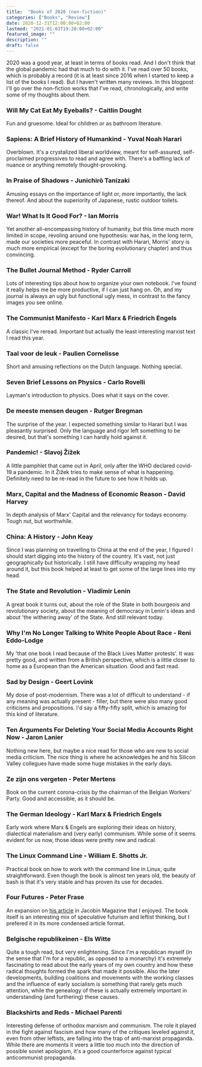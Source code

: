 ```yaml
---
title:  "Books of 2020 (non-fiction)"
categories: ["Books", "Review"]
date: 2020-12-31T12:00:00+02:00
lastmod: "2021-01-03T19:20:00+02:00"
featured_image: ""
description: ""
draft: false
---
```

2020 was a good year, at least in terms of books read. And I don't think that the global pandemic had that much to do with it. I've read over 50 books, which is probably a record (it is at least since 2016 when I started to keep a list of the books I read). But I haven't written many reviews. In this blogpost I'll go over the non-fiction works that I've read, chronologically, and write some of my thoughts about them.
<!--more-->

### Will My Cat Eat My Eyeballs? - Caitlin Dought
Fun and gruesome. Ideal for children *or* as bathroom literature. 

### Sapiens: A Brief History of Humankind - Yuval Noah Harari
Overblown. It's a crystalized liberal worldview, meant for self-assured, self-proclaimed progressives to read and agree with. There's a baffling lack of nuance or anything remotely thought-provoking. 

### In Praise of Shadows - Junichirō Tanizaki
Amusing essays on the importance of light or, more importantly, the lack thereof. And about the superiority of Japanese, rustic outdoor toilets.

### War! What Is It Good For? - Ian Morris
Yet another all-encompassing history of humanity, but this time much more limited in scope, revoling around one hypothesis: war has, in the long term, made our societies more peaceful. In contrast with Harari, Morris' story is much more empirical (except for the boring evolutionary chapter) and thus convincing.

### The Bullet Journal Method - Ryder Carroll
Lots of interesting tips about how to organize your own notebook. I've found it really helps me be more productive, if I can just hang on. Oh, and my journal is always an ugly but functional ugly mess, in contrast to the fancy images you see online.

### The Communist Manifesto - Karl Marx & Friedrich Engels
A classic I've reread. Important but actually the least interesting marxist text I read this year.

### Taal voor de leuk - Paulien Cornelisse
Short and amusing reflections on the Dutch language. Nothing special.

### Seven Brief Lessons on Physics - Carlo Rovelli
Layman's introduction to physics. Does what it says on the cover.

### De meeste mensen deugen - Rutger Bregman
The surprise of the year. I expected something similar to Harari but I was pleasantly surprised. Only the language and rigor left something to be desired, but that's something I can hardly hold against it.

### Pandemic! - Slavoj Žižek
A little pamphlet that came out in April, only after the WHO declared covid-19 a pandemic. In it Žižek tries to make sense of what is happening. Definitely need to be re-read in the future to see how it holds up.

### Marx, Capital and the Madness of Economic Reason - David Harvey
In depth analysis of Marx' Capital and the relevancy for todays economy. Tough nut, but worthwhile.

### China: A History - John Keay
Since I was planning on travelling to China at the end of the year, I figured I should start digging into the history of the country. It's vast, not just geographically but historically. I still have difficulty wrapping my head around it, but this book helped at least to get some of the large lines into my head.

### The State and Revolution - Vladimir Lenin
A great book it turns out, about the role of the State in both bourgeois and revolutionary society, about the meaning of democracy in Lenin's ideas and about 'the withering away' of the State. And still relevant today.

### Why I'm No Longer Talking to White People About Race - Reni Eddo-Lodge
My 'that one book I read because of the Black Lives Matter protests'. It was pretty good, and written from a British perspective, which is a little closer to home as a European than the American situation. Good and fast read.

### Sad by Design - Geert Lovink
My dose of post-modernism. There was a lot of difficult to understand - if any meaning was actually present - filler, but there were also many good criticisms and propositions. I'd say a fifty-fifty split, which is amazing for this kind of literature.

### Ten Arguments For Deleting Your Social Media Accounts Right Now - Jaron Lanier
Nothing new here, but maybe a nice read for those who are new to social media criticism. The nice thing is where he acknowledges he and his Silicon Valley collegues have made some huge mistakes in the early days.

### Ze zijn ons vergeten - Peter Mertens
Book on the current corona-crisis by the chairman of the Belgian Workers' Party. Good and accessible, as it should be.

### The German Ideology - Karl Marx & Friedrich Engels
Early work where Marx & Engels are exploring their ideas on history, dialectical materialism and (very early) communism. While some of it seems evident for us now, those ideas were pretty new and radical.

### The Linux Command Line - William E. Shotts Jr.
Practical book on how to work with the command line in Linux, quite straightforward. Even though the book is almost ten years old, the beauty of bash is that it's very stable and has proven its use for decades.

### Four Futures - Peter Frase
An expansion on [his article](https://www.jacobinmag.com/2011/12/four-futures/) in Jacobin Magazine that I enjoyed. The book itself is an interesting mix of speculative futurism and leftist thinking, but I prefered it in its more condensed article format.

### Belgische republikeinen - Els Witte
Quite a tough read, but very enlightening. Since I'm a republican myself (in the sense that I'm for a republic, as opposed to a monarchy) it's extremely fascinating to read about the early years of my own country and how these radical thoughts formed the spark that made it possible. Also the later developments, building coalitions and movements with the working classes and the influence of early socialism is something that rarely gets much attention, while the genealogy of these is actually extremely important in understanding (and furthering) these causes.

### Blackshirts and Reds - Michael Parenti
Interesting defense of orthodox marxism and communism. The role it played in the fight against fascism and how many of the critiques leveled against it, even from other leftists, are falling into the trap of anti-marxist propaganda. While there are moments it veers a little too much into the direction of possible soviet apologism, it's a good counterforce against typical anticommunist propaganda.
